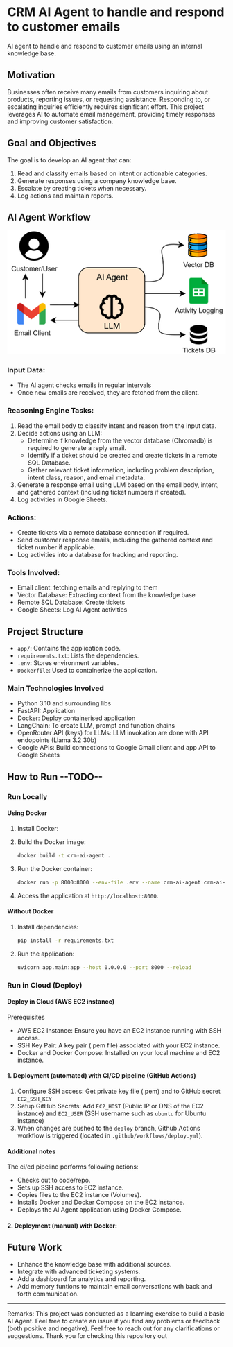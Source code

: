 # CRM AI Agent to handle and respond to customer emails

AI agent to handle and respond to customer emails using an internal knowledge base.

## Motivation
Businesses often receive many emails from customers inquiring about products, reporting issues, or requesting assistance. Responding to, or escalating inquiries efficiently requires significant effort. This project leverages AI to automate email management, providing timely responses and improving customer satisfaction.

## Goal and Objectives
The goal is to develop an AI agent that can:
1. Read and classify emails based on intent or actionable categories.
2. Generate responses using a company knowledge base.
3. Escalate by creating tickets when necessary.
4. Log actions and maintain reports.

## AI Agent Workflow

![AI_Agent_workflow](images/ai_agent_workflow.png)

### Input Data:
- The AI agent checks emails in regular intervals
- Once new emails are received, they are fetched from the client.

### Reasoning Engine Tasks:
1. Read the email body to classify intent and reason from the input data.
2. Decide actions using an LLM:
    - Determine if knowledge from the vector database (Chromadb) is required to generate a reply email.
    - Identify if a ticket should be created and create tickets in a remote SQL Database.
    - Gather relevant ticket information, including problem description, intent class, reason, and email metadata.
3. Generate a response email using LLM based on the email body, intent, and gathered context (including ticket numbers if created).
4. Log activities in Google Sheets.

### Actions:
- Create tickets via a remote database connection if required.
- Send customer response emails, including the gathered context and ticket number if applicable.
- Log activities into a database for tracking and reporting.

### Tools Involved:
- Email client: fetching emails and replying to them
- Vector Database:  Extracting context from the knowledge base
- Remote SQL Database: Create tickets
- Google Sheets: Log AI Agent activities 

## Project Structure
- `app/`: Contains the application code.
- `requirements.txt`: Lists the dependencies.
- `.env`: Stores environment variables.
- `Dockerfile`: Used to containerize the application.

### Main Technologies Involved
- Python 3.10 and surrounding libs
- FastAPI: Application
- Docker: Deploy containerised application
- LangChain: To create LLM, prompt and function chains
- OpenRouter API (keys) for LLMs: LLM invokation are done with API endopoints (Llama 3.2 30b)
- Google APIs: Build connections to Google Gmail client and app API to Google Sheets 

## How to Run --TODO--

### Run Locally

#### Using Docker
1. Install Docker:

2. Build the Docker image:
   ```bash
   docker build -t crm-ai-agent .
   ```
3. Run the Docker container:
   ```bash
   docker run -p 8000:8000 --env-file .env --name crm-ai-agent crm-ai-agent
   ```
4. Access the application at `http://localhost:8000`.

#### Without Docker
1. Install dependencies:
   ```bash
   pip install -r requirements.txt
   ```
2. Run the application:
   ```bash
   uvicorn app.main:app --host 0.0.0.0 --port 8000 --reload
   ```
### Run in Cloud (Deploy)

#### Deploy in Cloud (AWS EC2 instance) 
Prerequisites
- AWS EC2 Instance: Ensure you have an EC2 instance running with SSH access.
- SSH Key Pair: A key pair (.pem file) associated with your EC2 instance.
- Docker and Docker Compose: Installed on your local machine and EC2 instance.

#### 1. Deployment (automated) with CI/CD pipeline (GitHub Actions)

1. Configure SSH access: Get private key file (.pem) and to GitHub secret `EC2_SSH_KEY`
2. Setup GitHub Secrets: Add `EC2_HOST` (Public IP or DNS of the EC2 instance) and `EC2_USER` (SSH username such as `ubuntu` for Ubuntu instance)
3.  When changes are pushed to the `deploy` branch, Github Actions workflow is triggered (located in `.github/workflows/deploy.yml`).

#### Additional notes
The ci/cd pipeline performs following actions:
- Checks out to code/repo.
- Sets up SSH access to EC2 instance.
- Copies files to the EC2 instance (Volumes).
- Installs Docker and Docker Compose on the EC2 instance.
- Deploys the AI Agent application using Docker Compose.

#### 2. Deployment (manual) with Docker:



## Future Work
- Enhance the knowledge base with additional sources.
- Integrate with advanced ticketing systems.
- Add a dashboard for analytics and reporting.
- Add memory funtions to maintain email conversations wth back and forth communication.

---
Remarks:
This project was conducted as a learning exercise to build a basic AI Agent. Feel free to create an issue if you find any problems or feedback (both positive and negative). Feel free to reach out for any clarifications or suggestions. Thank you for checking this repository out




